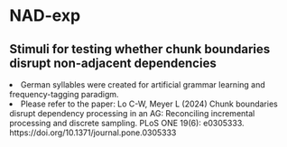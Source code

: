 # NAD-exp

## Stimuli for testing whether chunk boundaries disrupt non-adjacent dependencies
<li> German syllables were created for artificial grammar learning and frequency-tagging paradigm.</li>

<li> Please refer to the paper: Lo C-W, Meyer L (2024) Chunk boundaries disrupt dependency processing in an AG: Reconciling incremental processing and discrete sampling. PLoS ONE 19(6): e0305333. https://doi.org/10.1371/journal.pone.0305333 </li>
